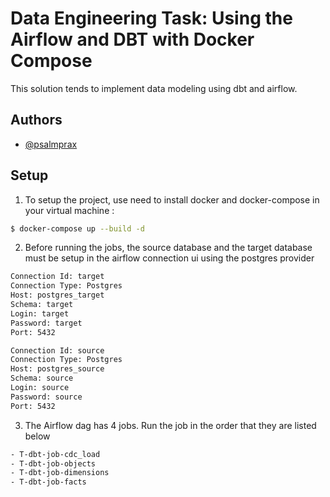 # Data Engineering Task: Using the Airflow and DBT with Docker Compose

This solution tends to implement data modeling using dbt and airflow.

## Authors

- [@psalmprax](https://www.github.com/psalmprax)

## Setup
1) To setup the project, use need to install docker and docker-compose in your virtual machine :

```bash
$ docker-compose up --build -d
```

2) Before running the jobs, the source database and the target database must be setup in the airflow connection ui
using the postgres provider

```bash
Connection Id: target	
Connection Type: Postgres
Host: postgres_target
Schema: target	
Login: target
Password: target
Port: 5432
```
```bash
Connection Id: source	
Connection Type: Postgres
Host: postgres_source
Schema: source	
Login: source
Password: source
Port: 5432
```
3) The Airflow dag has 4 jobs. Run the job in the order that they are listed below
```bash
- T-dbt-job-cdc_load
- T-dbt-job-objects 
- T-dbt-job-dimensions
- T-dbt-job-facts
```
